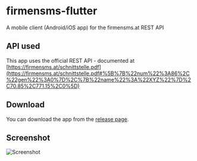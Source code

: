 # firmensms-flutter
A mobile client (Android/iOS app) for the firmensms.at REST API

## API used
This app uses the official REST API - documented at [https://firmensms.at/schnittstelle.pdf](https://firmensms.at/schnittstelle.pdf#%5B%7B%22num%22%3A86%2C%22gen%22%3A0%7D%2C%7B%22name%22%3A%22XYZ%22%7D%2C70.85%2C771.15%2C0%5D)

## Download
You can download the app from the [release page](https://github.com/mwllgr/firmensms-flutter/releases).

## Screenshot
![Screenshot](https://user-images.githubusercontent.com/25794895/148666677-a6e49cc1-a59a-4f5c-a95c-937fe1a28d6e.png)
